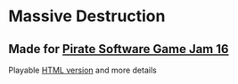# Massive Destruction
Made for [Pirate Software Game Jam 16](https://itch.io/jam/pirate)
---
Playable [HTML version](https://henrikp.itch.io/massive-destruction) and more details

